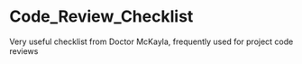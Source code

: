 # Code_Review_Checklist
Very useful checklist from Doctor McKayla, frequently used for project code reviews
